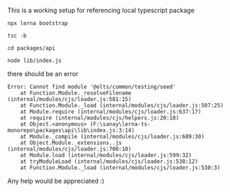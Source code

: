 This is a working setup for referencing local typescript package

`npx lerna bootstrap`

`tsc -b`

`cd packages/api`

`node lib/index.js`

there should be an error

```
Error: Cannot find module '@elts/common/testing/seed'
    at Function.Module._resolveFilename (internal/modules/cjs/loader.js:581:15)
    at Function.Module._load (internal/modules/cjs/loader.js:507:25)
    at Module.require (internal/modules/cjs/loader.js:637:17)
    at require (internal/modules/cjs/helpers.js:20:18)
    at Object.<anonymous> (F:\sanay\lerna-ts-monorepo\packages\api\lib\index.js:3:14)
    at Module._compile (internal/modules/cjs/loader.js:689:30)
    at Object.Module._extensions..js (internal/modules/cjs/loader.js:700:10)
    at Module.load (internal/modules/cjs/loader.js:599:32)
    at tryModuleLoad (internal/modules/cjs/loader.js:538:12)
    at Function.Module._load (internal/modules/cjs/loader.js:530:3)
```

Any help would be appreciated :)
